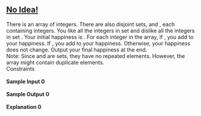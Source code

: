 ## **[No Idea!](https://www.hackerrank.com/challenges/no-idea)** 
There is an array of integers. There are also disjoint sets, and , each containing integers. You like all the integers in set and dislike all the integers in set . Your initial happiness is . For each integer in the array, if , you add to your happiness. If , you add to your happiness. Otherwise, your happiness does not change. Output your final happiness at the end.<br>Note: Since and are sets, they have no repeated elements. However, the array might contain duplicate elements.<br>Constraints<br><br>**Sample Input 0**<br><br>**Sample Output 0**<br><br>**Explanation 0**<br><br>
